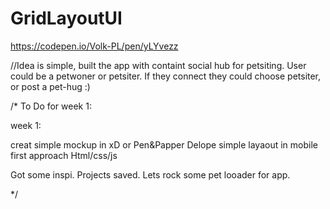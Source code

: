 # GridLayoutUI
https://codepen.io/Volk-PL/pen/yLYvezz

//Idea is simple, built the app with containt social hub for petsiting. User could be a petwoner or petsiter.
If they connect they could choose petsiter, or post a pet-hug :)

/*
To Do for week 1:

week 1:

creat simple mockup in xD or Pen&Papper
Delope simple layaout in mobile first approach Html/css/js

Got some inspi. Projects saved. Lets rock some pet looader for app.

*/ 

